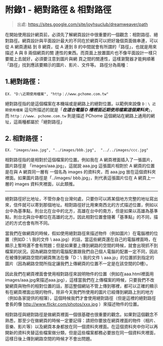 # 附錄1 - 絕對路徑 & 相對路徑

> 出處: https://sites.google.com/site/joyhsuclub/dreamweaver/path

在開始使用設計網頁前，必須先了解網頁設計中很重要的一個觀念：相對路徑、絕對路徑。網頁設計與平面設計最大的不同在於網頁可以把好幾個頁面做串連，可以從 A 網頁連結 到 B 網頁，從 A 連到 B 的中間就會有所謂的「路徑」，也就是用來描述 A 與 B 兩個網頁的關 連性的東西。而頁面上放置圖片也不像平面設計一樣只要擺上去就好，必須要注意到圖片與網 頁之間的關連性，這樣瀏覽器才能夠順著「路徑」找到應該要顯示的圖片、影片、文件等。 路徑分為兩種：

## 1.絕對路徑：
```
EX. "D:\近期使用檔案", "http：//www.pchome.com.tw"
```
絕對路徑指的是這個檔案在本機端或是網路上的絕對位置。以範例來說像 `D：\ 近期使用檔案` 這句所描述的就是「***在這台電腦 D 槽裡面近期使用檔案這個資料夾***」，而 `http：//www. pchome.com.tw` 則是描述 PChome 這個網站在網路上通用的網址，這兩種都屬於「絕對路徑」

## 2. 相對路徑：
```
EX. "images/aaa.jpg", "../images/bbb.jpg",  "../../images/ccc.jpg"
```
相對路徑指的是相對於這個檔案的位置。例如我在 A 網頁裡面插入了一張圖片，圖片路徑是 「images/aaa.jpg」，這就說 aaa.jpg 這張圖片相對於 A 網頁的位置是在與 A 網頁同一層有 一個名為 images 的資料夾，而 aaa.jpg 放在這個資料夾裡面。如果圖片路徑是「../images/ bbb.jpg」，則代表這張圖片位在 A 網頁上一層的 images 資料夾裡面，以此類推。

---

絕對路徑好比地址，不管你身在台灣何處，只要你可以將某個地方完整的地址寫出來，信件就可以寄到那個地址。相對路徑好比用東南西北的方式描述位置，例如以台中為基準點，則台北在台中的北方，高雄在台中的南方，但是如果以高雄為基準點，則台北與台中都位在高雄的北方。因此相對位置會隨著「基準點」的不同，描述的方式也會有所不同。

當我們在做網頁的時候，假如使用絕對路徑來描述物件（例如圖片）在電腦裡的位置（例如D：\ 我的文件 \ aaa.jpg）的話，當這些網頁還在自己的電腦裡面時，在顯示上暫時還不會有問題；但是如果要上傳到網路的空間的時候，就會出現抓不到檔案的狀況。因為網路空間的電腦配置跟我們自己個人電腦的配置一定不同，因此在被傳到網路空間的網頁無法在像「D：\ 我的文件 \ aaa.jp」的位置抓到指定的圖片（因為網路空間所指定讓我們上傳網頁的位置不一定是在該空間的D槽）。

因此我們在網頁裡面會使用相對路徑來說明物件的位置（例如在aaa.html裡面用images/aaa.jpg來描述aaa.jpg），這樣當我們在上傳檔案的時候，只要我們不改變網頁與物件的相對位置的話，那這整個網站不管上傳到哪裡，都可以正確的顯示有在網頁裡面出現的物件。除非今天我們所使用的圖片已經傳到網路上別的地方（例如各家提供的相簿），這個時候我們才會使用絕對路徑（但是這裡的絕對路徑會長的像 http://www.flickr.com/photos/xxx.jpg ）來描述物件的位置。

相對路徑與絕對路徑是做網頁裡面一個很基礎也很重要的觀念。如果對這個觀念不熟悉，那至少在做網頁的時候一定要記得：請把你要放在網頁裡面的物件（相片、音樂、影片等）以及網頁本身都放在同一個資料夾裡面。在這個資料夾中你可以再開新的資料夾替這些檔案做分類，但是這些檔案都務必要放在同一個資料夾裡面，這樣日後上傳到網路空間的時候才不會出問題。
